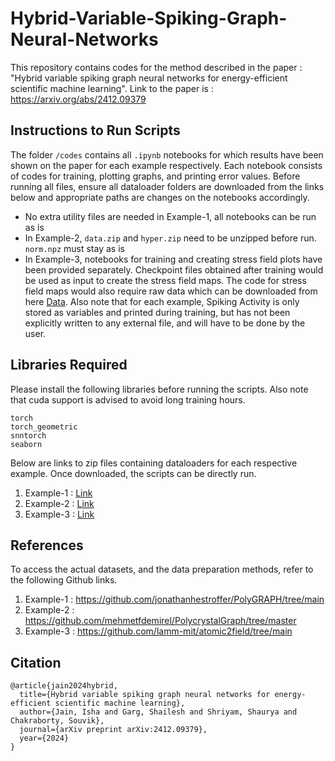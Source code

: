 # Hybrid-Variable-Spiking-Graph-Neural-Networks
This repository contains codes for the method described in the paper : "Hybrid variable spiking graph neural networks for energy-efficient scientific machine learning". Link to the paper is : https://arxiv.org/abs/2412.09379

## Instructions to Run Scripts
The folder ```/codes``` contains all ```.ipynb``` notebooks for which results have been shown on the paper for each example respectively. Each notebook consists of codes for training, plotting graphs, and printing error values. Before running all files, ensure all dataloader folders are downloaded from the links below and appropriate paths are changes on the notebooks accordingly.
* No extra utility files are needed in Example-1, all notebooks can be run as is 
* In Example-2, ```data.zip``` and ```hyper.zip``` need to be unzipped before run. ```norm.npz``` must stay as is
* In Example-3, notebooks for training and creating stress field plots have been provided separately. Checkpoint files obtained after training would be used as input to create the stress field maps. The code for stress field maps would also require raw data which can be downloaded from here [Data](https://drive.google.com/file/d/1eT30mFcywEpBwGm9R6MA1TOs1WoOzEjb/view?usp=sharing). 
Also note that for each example, Spiking Activity is only stored as variables and printed during training, but has not been explicitly written to any external file, and will have to be done by the user. 

## Libraries Required
Please install the following libraries before running the scripts. Also note that cuda support is advised to avoid long training hours.
```
torch
torch_geometric
snntorch
seaborn
```

Below are links to zip files containing dataloaders for each respective example. Once downloaded, the scripts can be directly run.
1) Example-1 : [Link](https://drive.google.com/file/d/1AEmMN1XnRLZH8nG35Mhk_YNOf-DL02vx/view?usp=sharing)
2) Example-2 : [Link](https://drive.google.com/file/d/1GELfVzBOLEnUjYwhPPUI7DPf1K1K-Vx6/view?usp=sharing)
3) Example-3 : [Link](https://drive.google.com/file/d/1JpiHxgexKhUyBh9urRdr_CIqWddALRzA/view?usp=sharing)

## References 
To access the actual datasets, and the data preparation methods, refer to the following Github links.
1. Example-1 : https://github.com/jonathanhestroffer/PolyGRAPH/tree/main
2. Example-2 : https://github.com/mehmetfdemirel/PolycrystalGraph/tree/master
3. Example-3 : https://github.com/lamm-mit/atomic2field/tree/main

## Citation
```
@article{jain2024hybrid,
  title={Hybrid variable spiking graph neural networks for energy-efficient scientific machine learning},
  author={Jain, Isha and Garg, Shailesh and Shriyam, Shaurya and Chakraborty, Souvik},
  journal={arXiv preprint arXiv:2412.09379},
  year={2024}
}
```
